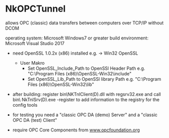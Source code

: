 # NkOPCTunnel

allows OPC (classic) data transfers between computers over TCP/IP without DCOM

operating system: Microsoft Windows7 or greater
build environment: Microsoft Visual Studio 2017

- need OpenSSL 1.0.2x (x86) installed e.g. -> Win32 OpenSSL	
	- User Makro
		- Set OpenSSL_Include_Path to OpenSSl Header Path e.g. "C:\Program Files (x86)\OpenSSL-Win32\include\"
		- Set OpenSSL_Lib_Path to OpenSSl library Path e.g. "C:\Program Files (x86)\OpenSSL-Win32\lib"

- after building: register bin\NKTnlClient(D).dll with regsrv32.exe and call bin\ NkTnlSrv(D).exe -register 
	to add information to the registry for the config tools 

- for testing you need a "classic OPC DA (demo) Server" and a "classic OPC DA (test) Client" 
- require OPC Core Components from www.opcfoundation.org